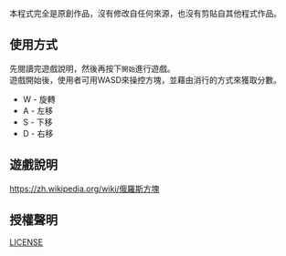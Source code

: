 本程式完全是原創作品，沒有修改自任何來源，也沒有剪貼自其他程式作品。

## 使用方式
先閱讀完遊戲說明，然後再按下`開始`進行遊戲。  
遊戲開始後，使用者可用WASD來操控方塊，並藉由消行的方式來獲取分數。  
* W - 旋轉
* A - 左移
* S - 下移
* D - 右移

## 遊戲說明
https://zh.wikipedia.org/wiki/俄羅斯方塊

## 授權聲明
[LICENSE](LICENSE)
